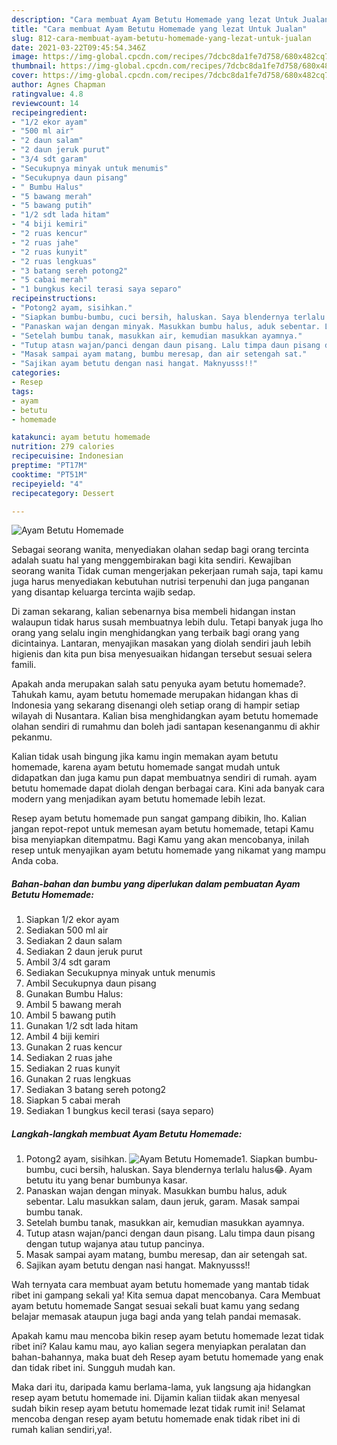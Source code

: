 ```yaml
---
description: "Cara membuat Ayam Betutu Homemade yang lezat Untuk Jualan"
title: "Cara membuat Ayam Betutu Homemade yang lezat Untuk Jualan"
slug: 812-cara-membuat-ayam-betutu-homemade-yang-lezat-untuk-jualan
date: 2021-03-22T09:45:54.346Z
image: https://img-global.cpcdn.com/recipes/7dcbc8da1fe7d758/680x482cq70/ayam-betutu-homemade-foto-resep-utama.jpg
thumbnail: https://img-global.cpcdn.com/recipes/7dcbc8da1fe7d758/680x482cq70/ayam-betutu-homemade-foto-resep-utama.jpg
cover: https://img-global.cpcdn.com/recipes/7dcbc8da1fe7d758/680x482cq70/ayam-betutu-homemade-foto-resep-utama.jpg
author: Agnes Chapman
ratingvalue: 4.8
reviewcount: 14
recipeingredient:
- "1/2 ekor ayam"
- "500 ml air"
- "2 daun salam"
- "2 daun jeruk purut"
- "3/4 sdt garam"
- "Secukupnya minyak untuk menumis"
- "Secukupnya daun pisang"
- " Bumbu Halus"
- "5 bawang merah"
- "5 bawang putih"
- "1/2 sdt lada hitam"
- "4 biji kemiri"
- "2 ruas kencur"
- "2 ruas jahe"
- "2 ruas kunyit"
- "2 ruas lengkuas"
- "3 batang sereh potong2"
- "5 cabai merah"
- "1 bungkus kecil terasi saya separo"
recipeinstructions:
- "Potong2 ayam, sisihkan."
- "Siapkan bumbu-bumbu, cuci bersih, haluskan. Saya blendernya terlalu halus😂. Ayam betutu itu yang benar bumbunya kasar."
- "Panaskan wajan dengan minyak. Masukkan bumbu halus, aduk sebentar. Lalu masukkan salam, daun jeruk, garam. Masak sampai bumbu tanak."
- "Setelah bumbu tanak, masukkan air, kemudian masukkan ayamnya."
- "Tutup atasn wajan/panci dengan daun pisang. Lalu timpa daun pisang dengan tutup wajanya atau tutup pancinya."
- "Masak sampai ayam matang, bumbu meresap, dan air setengah sat."
- "Sajikan ayam betutu dengan nasi hangat. Maknyusss!!"
categories:
- Resep
tags:
- ayam
- betutu
- homemade

katakunci: ayam betutu homemade 
nutrition: 279 calories
recipecuisine: Indonesian
preptime: "PT17M"
cooktime: "PT51M"
recipeyield: "4"
recipecategory: Dessert

---
```



![Ayam Betutu Homemade](https://img-global.cpcdn.com/recipes/7dcbc8da1fe7d758/680x482cq70/ayam-betutu-homemade-foto-resep-utama.jpg)

Sebagai seorang wanita, menyediakan olahan sedap bagi orang tercinta adalah suatu hal yang menggembirakan bagi kita sendiri. Kewajiban seorang  wanita Tidak cuman mengerjakan pekerjaan rumah saja, tapi kamu juga harus menyediakan kebutuhan nutrisi terpenuhi dan juga panganan yang disantap keluarga tercinta wajib sedap.

Di zaman  sekarang, kalian sebenarnya bisa membeli hidangan instan walaupun tidak harus susah membuatnya lebih dulu. Tetapi banyak juga lho orang yang selalu ingin menghidangkan yang terbaik bagi orang yang dicintainya. Lantaran, menyajikan masakan yang diolah sendiri jauh lebih higienis dan kita pun bisa menyesuaikan hidangan tersebut sesuai selera famili. 



Apakah anda merupakan salah satu penyuka ayam betutu homemade?. Tahukah kamu, ayam betutu homemade merupakan hidangan khas di Indonesia yang sekarang disenangi oleh setiap orang di hampir setiap wilayah di Nusantara. Kalian bisa menghidangkan ayam betutu homemade olahan sendiri di rumahmu dan boleh jadi santapan kesenanganmu di akhir pekanmu.

Kalian tidak usah bingung jika kamu ingin memakan ayam betutu homemade, karena ayam betutu homemade sangat mudah untuk didapatkan dan juga kamu pun dapat membuatnya sendiri di rumah. ayam betutu homemade dapat diolah dengan berbagai cara. Kini ada banyak cara modern yang menjadikan ayam betutu homemade lebih lezat.

Resep ayam betutu homemade pun sangat gampang dibikin, lho. Kalian jangan repot-repot untuk memesan ayam betutu homemade, tetapi Kamu bisa menyiapkan ditempatmu. Bagi Kamu yang akan mencobanya, inilah resep untuk menyajikan ayam betutu homemade yang nikamat yang mampu Anda coba.

<!--inarticleads1-->

##### Bahan-bahan dan bumbu yang diperlukan dalam pembuatan Ayam Betutu Homemade:

1. Siapkan 1/2 ekor ayam
1. Sediakan 500 ml air
1. Sediakan 2 daun salam
1. Sediakan 2 daun jeruk purut
1. Ambil 3/4 sdt garam
1. Sediakan Secukupnya minyak untuk menumis
1. Ambil Secukupnya daun pisang
1. Gunakan  Bumbu Halus:
1. Ambil 5 bawang merah
1. Ambil 5 bawang putih
1. Gunakan 1/2 sdt lada hitam
1. Ambil 4 biji kemiri
1. Gunakan 2 ruas kencur
1. Sediakan 2 ruas jahe
1. Sediakan 2 ruas kunyit
1. Gunakan 2 ruas lengkuas
1. Sediakan 3 batang sereh potong2
1. Siapkan 5 cabai merah
1. Sediakan 1 bungkus kecil terasi (saya separo)




<!--inarticleads2-->

##### Langkah-langkah membuat Ayam Betutu Homemade:

1. Potong2 ayam, sisihkan.
<img src="https://img-global.cpcdn.com/steps/90cec916a7006cff/160x128cq70/ayam-betutu-homemade-langkah-memasak-1-foto.jpg" alt="Ayam Betutu Homemade">1. Siapkan bumbu-bumbu, cuci bersih, haluskan. Saya blendernya terlalu halus😂. Ayam betutu itu yang benar bumbunya kasar.
1. Panaskan wajan dengan minyak. Masukkan bumbu halus, aduk sebentar. Lalu masukkan salam, daun jeruk, garam. Masak sampai bumbu tanak.
1. Setelah bumbu tanak, masukkan air, kemudian masukkan ayamnya.
1. Tutup atasn wajan/panci dengan daun pisang. Lalu timpa daun pisang dengan tutup wajanya atau tutup pancinya.
1. Masak sampai ayam matang, bumbu meresap, dan air setengah sat.
1. Sajikan ayam betutu dengan nasi hangat. Maknyusss!!




Wah ternyata cara membuat ayam betutu homemade yang mantab tidak ribet ini gampang sekali ya! Kita semua dapat mencobanya. Cara Membuat ayam betutu homemade Sangat sesuai sekali buat kamu yang sedang belajar memasak ataupun juga bagi anda yang telah pandai memasak.

Apakah kamu mau mencoba bikin resep ayam betutu homemade lezat tidak ribet ini? Kalau kamu mau, ayo kalian segera menyiapkan peralatan dan bahan-bahannya, maka buat deh Resep ayam betutu homemade yang enak dan tidak ribet ini. Sungguh mudah kan. 

Maka dari itu, daripada kamu berlama-lama, yuk langsung aja hidangkan resep ayam betutu homemade ini. Dijamin kalian tiidak akan menyesal sudah bikin resep ayam betutu homemade lezat tidak rumit ini! Selamat mencoba dengan resep ayam betutu homemade enak tidak ribet ini di rumah kalian sendiri,ya!.


